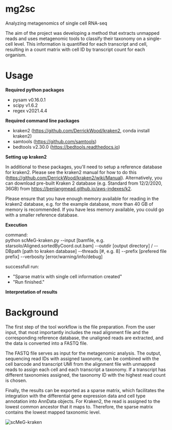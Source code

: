 # mg2sc
Analyzing metagenomics of single cell RNA-seq

The aim of the project was developing a method that extracts unmapped reads and uses
metagenomic tools to classify their taxonomy on a single-cell level. This information is
quantified for each transcript and cell, resulting in a count matrix with cell ID by transcript count for each organism.

# Usage

**Required python packages**
- pysam v0.16.0.1
- scipy v1.6.2
- regex v2021.4.4   

**Required command line packages**
- kraken2 (https://github.com/DerrickWood/kraken2, conda install kraken2)
- samtools (https://github.com/samtools)
- bedtools v2.30.0 (https://bedtools.readthedocs.io)

**Setting up kraken2**

In additional to these packages, you'll need to setup a reference database for kraken2. Please see the kraken2 manual for how to do this (https://github.com/DerrickWood/kraken2/wiki/Manual). Alternatively, you can download pre-built Kraken 2 database (e.g. Standard from 12/2/2020, 36GB) from https://benlangmead.github.io/aws-indexes/k2. 

Please ensure that you have enough memory available for reading in the kraken2 database, e.g. for the example database, more than 40 GB of memory is recommended. If you have less memory available, you could go with a smaller reference database.

**Execution**

command:\
python scMeG-kraken.py --input [bamfile, e.g. starsolo/Aligned.sortedByCoord.out.bam] --outdir [output directory] / --DBpath [path to kraken database] --threads [#, e.g. 8] --prefix [prefered file prefix] --verbosity [error/warning/info/debug]

successfull run:
- "Sparse matrix with single cell information created"
- "Run finished."

**Interpretation of results**

# Background

The first step of the tool workflow is the file preparation. From the user input, that
most importantly includes the read alignment file and the
corresponding reference database, the unaligned reads are extracted, and the data is
converted into a FASTQ file.

The FASTQ file serves as input for the metagenomic analysis. The output, sequencing read IDs with assigned taxonomy, can be combined with the cell barcode and transcript UMI from the alignment file with unmapped reads to assign each cell and each transcript a taxonomy. If a transcript has different taxonomies assigned, the taxonomy ID with the highest read count is chosen. 

Finally, the results can be exported as a sparse matrix, which facilitates the integration with the differential gene expression data and cell type annotation into AnnData objects. For Kraken2, the read is assigned to the lowest common ancestor that it maps to. Therefore, the sparse matrix contains the lowest mapped taxonomic level.

![scMeG-kraken](https://user-images.githubusercontent.com/46549848/121743588-7a275e80-caf9-11eb-8d6c-82fb1c217cff.png)

